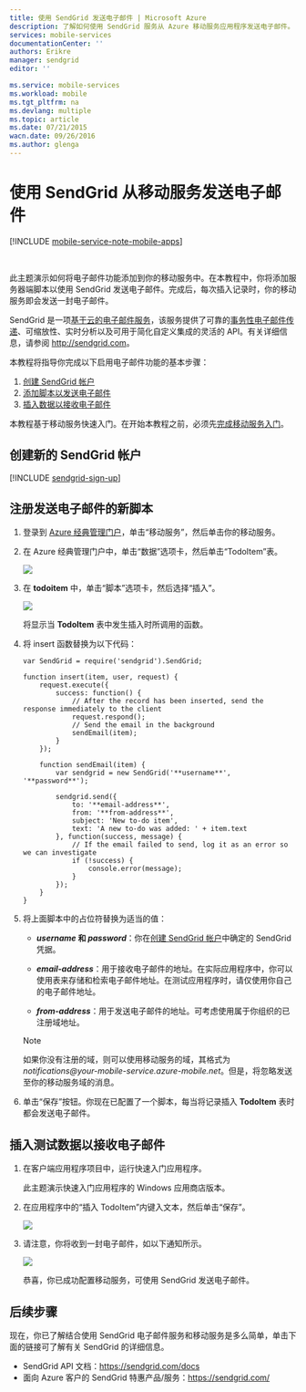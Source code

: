 ```yaml
---
title: 使用 SendGrid 发送电子邮件 | Microsoft Azure
description: 了解如何使用 SendGrid 服务从 Azure 移动服务应用程序发送电子邮件。
services: mobile-services
documentationCenter: ''
authors: Erikre
manager: sendgrid
editor: ''

ms.service: mobile-services
ms.workload: mobile
ms.tgt_pltfrm: na
ms.devlang: multiple
ms.topic: article
ms.date: 07/21/2015
wacn.date: 09/26/2016
ms.author: glenga
---
```


# 使用 SendGrid 从移动服务发送电子邮件

[!INCLUDE [mobile-service-note-mobile-apps](../../includes/mobile-services-note-mobile-apps.md)]

&nbsp;

此主题演示如何将电子邮件功能添加到你的移动服务中。在本教程中，你将添加服务器端脚本以使用 SendGrid 发送电子邮件。完成后，每次插入记录时，你的移动服务即会发送一封电子邮件。

SendGrid 是一项[基于云的电子邮件服务]，该服务提供了可靠的[事务性电子邮件传递]、可缩放性、实时分析以及可用于简化自定义集成的灵活的 API。有关详细信息，请参阅 <http://sendgrid.com>。

本教程将指导你完成以下启用电子邮件功能的基本步骤：

1. [创建 SendGrid 帐户]
2. [添加脚本以发送电子邮件]
3. [插入数据以接收电子邮件]

本教程基于移动服务快速入门。在开始本教程之前，必须先[完成移动服务入门]。

## <a name="sign-up"></a>创建新的 SendGrid 帐户

[!INCLUDE [sendgrid-sign-up](../../includes/sendgrid-sign-up.md)]

## <a name="add-script"></a>注册发送电子邮件的新脚本

1. 登录到 [Azure 经典管理门户]，单击“移动服务”，然后单击你的移动服务。

2. 在 Azure 经典管理门户中，单击“数据”选项卡，然后单击“TodoItem”表。

    ![][1]

3. 在 **todoitem** 中，单击“脚本”选项卡，然后选择“插入”。

    ![][2]

    将显示当 **TodoItem** 表中发生插入时所调用的函数。

4. 将 insert 函数替换为以下代码：

    ```
    var SendGrid = require('sendgrid').SendGrid;

    function insert(item, user, request) {    
        request.execute({
            success: function() {
                // After the record has been inserted, send the response immediately to the client
                request.respond();
                // Send the email in the background
                sendEmail(item);
            }
        });

        function sendEmail(item) {
            var sendgrid = new SendGrid('**username**', '**password**');       

            sendgrid.send({
                to: '**email-address**',
                from: '**from-address**',
                subject: 'New to-do item',
                text: 'A new to-do was added: ' + item.text
            }, function(success, message) {
                // If the email failed to send, log it as an error so we can investigate
                if (!success) {
                    console.error(message);
                }
            });
        }
    }
    ```

5. 将上面脚本中的占位符替换为适当的值：

    - **_username_ 和 _password_**：你在[创建 SendGrid 帐户]中确定的 SendGrid 凭据。

    - **_email-address_**：用于接收电子邮件的地址。在实际应用程序中，你可以使用表来存储和检索电子邮件地址。在测试应用程序时，请仅使用你自己的电子邮件地址。

    - **_from-address_**：用于发送电子邮件的地址。可考虑使用属于你组织的已注册域地址。

     >[!NOTE]
     >如果你没有注册的域，则可以使用移动服务的域，其格式为 *notifications@_your-mobile-service_.azure-mobile.net*。但是，将忽略发送至你的移动服务域的消息。

6. 单击“保存”按钮。你现在已配置了一个脚本，每当将记录插入 **TodoItem** 表时都会发送电子邮件。

## <a name="insert-data"></a>插入测试数据以接收电子邮件

1. 在客户端应用程序项目中，运行快速入门应用程序。 

    此主题演示快速入门应用程序的 Windows 应用商店版本。

2. 在应用程序中的“插入 TodoItem”内键入文本，然后单击“保存”。

    ![][3]

3. 请注意，你将收到一封电子邮件，如以下通知所示。

    ![][4]

    恭喜，你已成功配置移动服务，可使用 SendGrid 发送电子邮件。

## <a name="nextsteps"></a>后续步骤

现在，你已了解结合使用 SendGrid 电子邮件服务和移动服务是多么简单，单击下面的链接可了解有关 SendGrid 的详细信息。

-   SendGrid API 文档：<https://sendgrid.com/docs>
-   面向 Azure 客户的 SendGrid 特惠产品/服务：<https://sendgrid.com/>

<!-- Anchors. -->
[创建 SendGrid 帐户]: #sign-up
[添加脚本以发送电子邮件]: #add-script
[插入数据以接收电子邮件]: #insert-data

<!-- Images. -->
[1]: ./media/store-sendgrid-mobile-services-send-email-scripts/mobile-portal-data-tables.png
[2]: ./media/store-sendgrid-mobile-services-send-email-scripts/mobile-insert-script-push2.png
[3]: ./media/store-sendgrid-mobile-services-send-email-scripts/mobile-quickstart-push1.png
[4]: ./media/store-sendgrid-mobile-services-send-email-scripts/mobile-receive-email.png

<!-- URLs. -->
[完成移动服务入门]: ./mobile-services-javascript-backend-windows-store-dotnet-get-started.md
[sign up page]: https://sendgrid.com/windowsazure.html
[Multiple User Credentials page]: https://sendgrid.com/credentials
[Azure 经典管理门户]: https://manage.windowsazure.cn/
[基于云的电子邮件服务]: https://sendgrid.com/email-solutions
[事务性电子邮件传递]: https://sendgrid.com/transactional-email

<!---HONumber=Mooncake_0118_2016-->